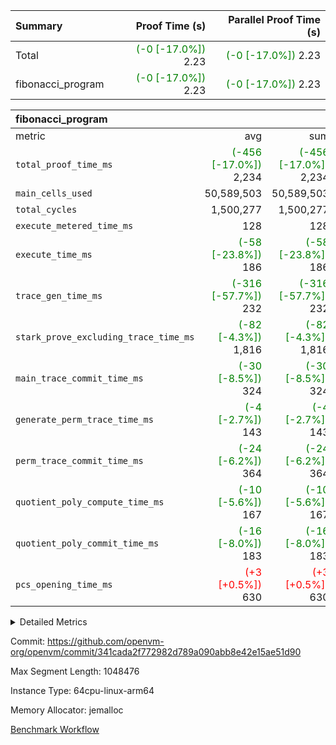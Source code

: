 | Summary | Proof Time (s) | Parallel Proof Time (s) |
|:---|---:|---:|
| Total | <span style='color: green'>(-0 [-17.0%])</span> 2.23 | <span style='color: green'>(-0 [-17.0%])</span> 2.23 |
| fibonacci_program | <span style='color: green'>(-0 [-17.0%])</span> 2.23 | <span style='color: green'>(-0 [-17.0%])</span> 2.23 |


| fibonacci_program |||||
|:---|---:|---:|---:|---:|
|metric|avg|sum|max|min|
| `total_proof_time_ms ` | <span style='color: green'>(-456 [-17.0%])</span> 2,234 | <span style='color: green'>(-456 [-17.0%])</span> 2,234 | <span style='color: green'>(-456 [-17.0%])</span> 2,234 | <span style='color: green'>(-456 [-17.0%])</span> 2,234 |
| `main_cells_used     ` |  50,589,503 |  50,589,503 |  50,589,503 |  50,589,503 |
| `total_cycles        ` |  1,500,277 |  1,500,277 |  1,500,277 |  1,500,277 |
| `execute_metered_time_ms` |  128 |  128 |  128 |  128 |
| `execute_time_ms     ` | <span style='color: green'>(-58 [-23.8%])</span> 186 | <span style='color: green'>(-58 [-23.8%])</span> 186 | <span style='color: green'>(-58 [-23.8%])</span> 186 | <span style='color: green'>(-58 [-23.8%])</span> 186 |
| `trace_gen_time_ms   ` | <span style='color: green'>(-316 [-57.7%])</span> 232 | <span style='color: green'>(-316 [-57.7%])</span> 232 | <span style='color: green'>(-316 [-57.7%])</span> 232 | <span style='color: green'>(-316 [-57.7%])</span> 232 |
| `stark_prove_excluding_trace_time_ms` | <span style='color: green'>(-82 [-4.3%])</span> 1,816 | <span style='color: green'>(-82 [-4.3%])</span> 1,816 | <span style='color: green'>(-82 [-4.3%])</span> 1,816 | <span style='color: green'>(-82 [-4.3%])</span> 1,816 |
| `main_trace_commit_time_ms` | <span style='color: green'>(-30 [-8.5%])</span> 324 | <span style='color: green'>(-30 [-8.5%])</span> 324 | <span style='color: green'>(-30 [-8.5%])</span> 324 | <span style='color: green'>(-30 [-8.5%])</span> 324 |
| `generate_perm_trace_time_ms` | <span style='color: green'>(-4 [-2.7%])</span> 143 | <span style='color: green'>(-4 [-2.7%])</span> 143 | <span style='color: green'>(-4 [-2.7%])</span> 143 | <span style='color: green'>(-4 [-2.7%])</span> 143 |
| `perm_trace_commit_time_ms` | <span style='color: green'>(-24 [-6.2%])</span> 364 | <span style='color: green'>(-24 [-6.2%])</span> 364 | <span style='color: green'>(-24 [-6.2%])</span> 364 | <span style='color: green'>(-24 [-6.2%])</span> 364 |
| `quotient_poly_compute_time_ms` | <span style='color: green'>(-10 [-5.6%])</span> 167 | <span style='color: green'>(-10 [-5.6%])</span> 167 | <span style='color: green'>(-10 [-5.6%])</span> 167 | <span style='color: green'>(-10 [-5.6%])</span> 167 |
| `quotient_poly_commit_time_ms` | <span style='color: green'>(-16 [-8.0%])</span> 183 | <span style='color: green'>(-16 [-8.0%])</span> 183 | <span style='color: green'>(-16 [-8.0%])</span> 183 | <span style='color: green'>(-16 [-8.0%])</span> 183 |
| `pcs_opening_time_ms ` | <span style='color: red'>(+3 [+0.5%])</span> 630 | <span style='color: red'>(+3 [+0.5%])</span> 630 | <span style='color: red'>(+3 [+0.5%])</span> 630 | <span style='color: red'>(+3 [+0.5%])</span> 630 |



<details>
<summary>Detailed Metrics</summary>

| group | num_segments | keygen_time_ms | fri.log_blowup | execute_metered_time_ms | commit_exe_time_ms |
| --- | --- | --- | --- | --- | --- |
| fibonacci_program | 1 | 278 | 1 | 128 | 5 | 

| group | air_name | quotient_deg | interactions | constraints |
| --- | --- | --- | --- | --- |
| fibonacci_program | AccessAdapterAir<16> | 2 | 5 | 12 | 
| fibonacci_program | AccessAdapterAir<2> | 2 | 5 | 12 | 
| fibonacci_program | AccessAdapterAir<32> | 2 | 5 | 12 | 
| fibonacci_program | AccessAdapterAir<4> | 2 | 5 | 12 | 
| fibonacci_program | AccessAdapterAir<8> | 2 | 5 | 12 | 
| fibonacci_program | BitwiseOperationLookupAir<8> | 2 | 2 | 4 | 
| fibonacci_program | MemoryMerkleAir<8> | 2 | 4 | 39 | 
| fibonacci_program | PersistentBoundaryAir<8> | 2 | 3 | 7 | 
| fibonacci_program | PhantomAir | 2 | 3 | 5 | 
| fibonacci_program | Poseidon2PeripheryAir<BabyBearParameters>, 1> | 2 | 1 | 286 | 
| fibonacci_program | ProgramAir | 1 | 1 | 4 | 
| fibonacci_program | RangeTupleCheckerAir<2> | 1 | 1 | 4 | 
| fibonacci_program | Rv32HintStoreAir | 2 | 18 | 28 | 
| fibonacci_program | VariableRangeCheckerAir | 1 | 1 | 4 | 
| fibonacci_program | VmAirWrapper<Rv32BaseAluAdapterAir, BaseAluCoreAir<4, 8> | 2 | 20 | 37 | 
| fibonacci_program | VmAirWrapper<Rv32BaseAluAdapterAir, LessThanCoreAir<4, 8> | 2 | 18 | 40 | 
| fibonacci_program | VmAirWrapper<Rv32BaseAluAdapterAir, ShiftCoreAir<4, 8> | 2 | 24 | 91 | 
| fibonacci_program | VmAirWrapper<Rv32BranchAdapterAir, BranchEqualCoreAir<4> | 2 | 11 | 20 | 
| fibonacci_program | VmAirWrapper<Rv32BranchAdapterAir, BranchLessThanCoreAir<4, 8> | 2 | 13 | 35 | 
| fibonacci_program | VmAirWrapper<Rv32CondRdWriteAdapterAir, Rv32JalLuiCoreAir> | 2 | 10 | 18 | 
| fibonacci_program | VmAirWrapper<Rv32JalrAdapterAir, Rv32JalrCoreAir> | 2 | 16 | 20 | 
| fibonacci_program | VmAirWrapper<Rv32LoadStoreAdapterAir, LoadSignExtendCoreAir<4, 8> | 2 | 18 | 33 | 
| fibonacci_program | VmAirWrapper<Rv32LoadStoreAdapterAir, LoadStoreCoreAir<4> | 2 | 17 | 40 | 
| fibonacci_program | VmAirWrapper<Rv32MultAdapterAir, DivRemCoreAir<4, 8> | 2 | 25 | 84 | 
| fibonacci_program | VmAirWrapper<Rv32MultAdapterAir, MulHCoreAir<4, 8> | 2 | 24 | 31 | 
| fibonacci_program | VmAirWrapper<Rv32MultAdapterAir, MultiplicationCoreAir<4, 8> | 2 | 19 | 19 | 
| fibonacci_program | VmAirWrapper<Rv32RdWriteAdapterAir, Rv32AuipcCoreAir> | 2 | 12 | 14 | 
| fibonacci_program | VmConnectorAir | 2 | 5 | 11 | 

| group | air_name | segment | rows | prep_cols | perm_cols | main_cols | cells |
| --- | --- | --- | --- | --- | --- | --- | --- |
| fibonacci_program | AccessAdapterAir<8> | 0 | 128 |  | 16 | 17 | 4,224 | 
| fibonacci_program | BitwiseOperationLookupAir<8> | 0 | 65,536 | 3 | 8 | 2 | 655,360 | 
| fibonacci_program | MemoryMerkleAir<8> | 0 | 512 |  | 16 | 32 | 24,576 | 
| fibonacci_program | PersistentBoundaryAir<8> | 0 | 128 |  | 12 | 20 | 4,096 | 
| fibonacci_program | PhantomAir | 0 | 1 |  | 12 | 6 | 18 | 
| fibonacci_program | Poseidon2PeripheryAir<BabyBearParameters>, 1> | 0 | 256 |  | 8 | 300 | 78,848 | 
| fibonacci_program | ProgramAir | 0 | 8,192 |  | 8 | 10 | 147,456 | 
| fibonacci_program | RangeTupleCheckerAir<2> | 0 | 524,288 | 2 | 8 | 1 | 4,718,592 | 
| fibonacci_program | Rv32HintStoreAir | 0 | 4 |  | 44 | 32 | 304 | 
| fibonacci_program | VariableRangeCheckerAir | 0 | 262,144 | 2 | 8 | 1 | 2,359,296 | 
| fibonacci_program | VmAirWrapper<Rv32BaseAluAdapterAir, BaseAluCoreAir<4, 8> | 0 | 1,048,576 |  | 52 | 36 | 92,274,688 | 
| fibonacci_program | VmAirWrapper<Rv32BaseAluAdapterAir, LessThanCoreAir<4, 8> | 0 | 524,288 |  | 40 | 37 | 40,370,176 | 
| fibonacci_program | VmAirWrapper<Rv32BranchAdapterAir, BranchEqualCoreAir<4> | 0 | 262,144 |  | 28 | 26 | 14,155,776 | 
| fibonacci_program | VmAirWrapper<Rv32BranchAdapterAir, BranchLessThanCoreAir<4, 8> | 0 | 8 |  | 32 | 32 | 512 | 
| fibonacci_program | VmAirWrapper<Rv32CondRdWriteAdapterAir, Rv32JalLuiCoreAir> | 0 | 131,072 |  | 28 | 18 | 6,029,312 | 
| fibonacci_program | VmAirWrapper<Rv32JalrAdapterAir, Rv32JalrCoreAir> | 0 | 32 |  | 36 | 28 | 2,048 | 
| fibonacci_program | VmAirWrapper<Rv32LoadStoreAdapterAir, LoadStoreCoreAir<4> | 0 | 128 |  | 52 | 41 | 11,904 | 
| fibonacci_program | VmAirWrapper<Rv32RdWriteAdapterAir, Rv32AuipcCoreAir> | 0 | 16 |  | 28 | 20 | 768 | 
| fibonacci_program | VmConnectorAir | 0 | 2 | 1 | 16 | 5 | 42 | 

| group | segment | trace_gen_time_ms | total_proof_time_ms | total_cycles | total_cells | stark_prove_excluding_trace_time_ms | quotient_poly_compute_time_ms | quotient_poly_commit_time_ms | perm_trace_commit_time_ms | pcs_opening_time_ms | main_trace_commit_time_ms | main_cells_used | generate_perm_trace_time_ms | execute_time_ms |
| --- | --- | --- | --- | --- | --- | --- | --- | --- | --- | --- | --- | --- | --- | --- |
| fibonacci_program | 0 | 232 | 2,234 | 1,500,277 | 160,837,996 | 1,816 | 167 | 183 | 364 | 630 | 324 | 50,589,503 | 143 | 186 | 

| group | segment | trace_height_constraint | weighted_sum | threshold |
| --- | --- | --- | --- | --- |
| fibonacci_program | 0 | 0 | 3,932,542 | 2,013,265,921 | 
| fibonacci_program | 0 | 1 | 10,749,400 | 2,013,265,921 | 
| fibonacci_program | 0 | 2 | 1,966,271 | 2,013,265,921 | 
| fibonacci_program | 0 | 3 | 10,749,532 | 2,013,265,921 | 
| fibonacci_program | 0 | 4 | 1,664 | 2,013,265,921 | 
| fibonacci_program | 0 | 5 | 640 | 2,013,265,921 | 
| fibonacci_program | 0 | 6 | 7,209,100 | 2,013,265,921 | 
| fibonacci_program | 0 | 7 |  | 2,013,265,921 | 
| fibonacci_program | 0 | 8 | 35,535,101 | 2,013,265,921 | 

</details>


Commit: https://github.com/openvm-org/openvm/commit/341cada2f772982d789a090abb8e42e15ae51d90

Max Segment Length: 1048476

Instance Type: 64cpu-linux-arm64

Memory Allocator: jemalloc

[Benchmark Workflow](https://github.com/openvm-org/openvm/actions/runs/15736485019)
